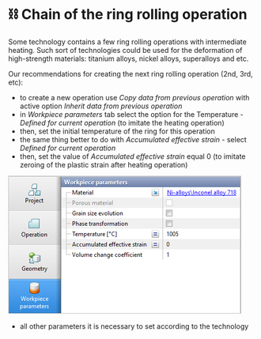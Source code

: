 # ⛓️ Chain of the ring rolling operation

Some technology contains a few ring rolling operations with intermediate heating. Such sort of technologies could be used for the deformation of high-strength materials: titanium alloys, nickel alloys, superalloys and etc.

Our recommendations for creating the next ring rolling operation \(2nd, 3rd, etc\):

* to create a new operation use _Copy data from previous operation_ with active option _Inherit data from previous operation_
* in _Workpiece parameters_ tab select the option for the Temperature - _Defined for current operation_ \(to imitate the heating operation\)
* then, set the initial temperature of the ring for this operation
* the same thing better to do with _Accumulated effective strain_ - select _Defined for current operation_
* then, set the value of _Accumulated effective strain_ equal 0 \(to imitate zeroing of the plastic strain after heating operation\)

![Zeroing of the plastic strain after heating operation](.gitbook/assets/chain-of-operations.png)

* all other parameters it is necessary to set according to the technology

